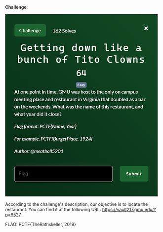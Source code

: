 **Challenge**:

![Alt text](image.png)

According to the challenge's description, our objective is to locate the restaurant. You can find it at the following URL: https://vault217.gmu.edu/?p=8527.

FLAG: PCTF{TheRathskeller, 2019}